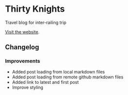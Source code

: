 # Thirty Knights
Travel blog for inter-railing trip

[Visit the website](https://blog.thirtyknights.com/).

## Changelog
### Improvements
- Added post loading from local markdown files
- Added post loading from remote github markdown files
- Added link to latest and first post
- Improve styling